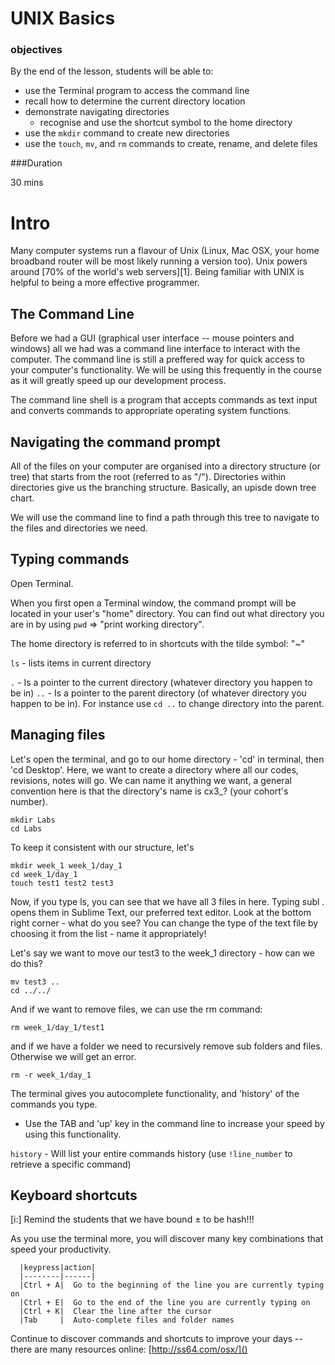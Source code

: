 # UNIX Basics
### objectives

By the end of the lesson, students will be able to:

* use the Terminal program to access the command line
* recall how to determine the current directory location
* demonstrate navigating directories
  - recognise and use the shortcut symbol to the home directory
* use the `mkdir` command to create new directories
* use the `touch`, `mv`, and `rm` commands to create, rename, and delete files

###Duration

30 mins

# Intro

Many computer systems run a flavour of Unix (Linux, Mac OSX, your home broadband router will be most likely running a version too). Unix powers around [70% of the world's web servers][1]. Being familiar with UNIX is helpful to being a more effective programmer.

## The Command Line

Before we had a GUI (graphical user interface -- mouse pointers and windows) all we had was a command line interface to interact with the computer. The command line is still a preffered way for quick access to your computer's functionality. We will be using this frequently in the course as it will greatly speed up our development process.

The command line shell is a program that accepts commands as text input and converts commands to appropriate operating system functions.

## Navigating the command prompt

All of the files on your computer are organised into a directory structure (or tree) that starts from the root (referred to as "/"). Directories within directories give us the branching structure. Basically, an upisde down tree chart.

We will use the command line to find a path through this tree to navigate to the files and directories we need.

## Typing commands

Open Terminal.

When you first open a Terminal window, the command prompt will be located in your user's "home" directory. You can find out what directory you are in by using `pwd` => "print working directory".

The home directory is referred to in shortcuts with the tilde symbol: "~"

`ls` - lists items in current directory

`.` - Is a pointer to the current directory (whatever directory you happen to be in)
`..` - Is a pointer to the parent directory (of whatever directory you happen to be in). For instance use `cd ..` to change directory into the parent.

## Managing files

Let's open the terminal, and go to our home directory - 'cd' in terminal, then 'cd Desktop'. Here, we want to create a directory where all our codes, revisions, notes will go. We can name it anything we want, a general convention here is that the directory's name is cx3_? (your cohort's number).

```
mkdir Labs
cd Labs
```
To keep it consistent with our structure, let's

```
mkdir week_1 week_1/day_1
cd week_1/day_1
touch test1 test2 test3
```

Now, if you type ls, you can see that we have all 3 files in here. Typing subl . opens them in Sublime Text, our preferred text editor.
Look at the bottom right corner - what do you see?
You can change the type of the text file by choosing it from the list - name it appropriately!

Let's say we want to move our test3 to the week_1 directory - how can we do this?

```
mv test3 ..
cd ../../
```

And if we want to remove files, we can use the rm command:

```
rm week_1/day_1/test1
```

and if we have a folder we need to recursively remove sub folders and files. Otherwise we will get an error.

```
rm -r week_1/day_1
```

The terminal gives you autocomplete functionality, and 'history' of the commands you type.
  - Use the TAB and 'up' key in the command line to increase your speed by using this functionality.

`history` - Will list your entire commands history (use `!line_number` to retrieve a specific command)

## Keyboard shortcuts

[i:] Remind the students that we have bound ± to be hash!!!

As you use the terminal more, you will discover many key combinations that speed your productivity.

```
  |keypress|action|
  |--------|------|
  |Ctrl + A|  Go to the beginning of the line you are currently typing on
  |Ctrl + E|  Go to the end of the line you are currently typing on
  |Ctrl + K|  Clear the line after the cursor
  |Tab     |  Auto-complete files and folder names
```
Continue to discover commands and shortcuts to improve your days -- there are many resources online: [http://ss64.com/osx/]()
